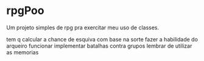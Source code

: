 # rpgPoo

Um projeto simples de rpg pra exercitar meu uso de classes.

tem q calcular a chance de esquiva com base na sorte
fazer a habilidade do arqueiro funcionar
implementar batalhas contra grupos
lembrar de utilizar as memorias